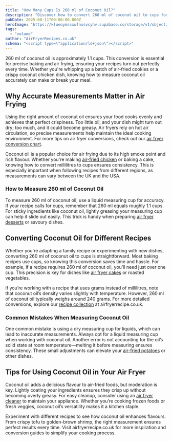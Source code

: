 ```yaml
---
title: "How Many Cups Is 260 ml of Coconut Oil?"
description: "Discover how to convert 260 ml of coconut oil to cups for perfect baking and air frying every time. Get precise measurements now!"
pubDate: 2025-08-11T00:00:00.000Z
heroImage: "https://klueoymssxwfnxsvcyhv.supabase.co/storage/v1/object/public/md/how-many-cups-is-260-ml-of-coconut-oil-22ab66a3.webp"
tags:
  - "volume"
author: "AirFryerRecipes.co.uk"
schema: "<script type=\"application/ld+json\"></script>"
---
```


<p>260 ml of coconut oil is approximately 1.1 cups. This conversion is essential for precise baking and air frying, ensuring your recipes turn out perfectly every time. Whether you're whipping up a batch of air-fried cookies or a crispy coconut chicken dish, knowing how to measure coconut oil accurately can make or break your meal.</p>

<h2>Why Accurate Measurements Matter in Air Frying</h2>  
<p>Using the right amount of coconut oil ensures your food cooks evenly and achieves that perfect crispiness. Too little oil, and your dish might turn out dry; too much, and it could become greasy. Air fryers rely on hot air circulation, so precise measurements help maintain the ideal cooking environment. For more tips on air fryer conversions, check out our <a href=https://www.airfryerrecipe.co.uk/air-fryer-conversion-chart>air fryer conversion chart</a>.</p>  

<p>Coconut oil is a popular choice for air frying due to its high smoke point and rich flavour. Whether you're making <a href=https://www.airfryerrecipe.co.uk/recipe-category/chicken>air-fried chicken</a> or baking a cake, knowing how to convert millilitres to cups ensures consistency. This is especially important when following recipes from different regions, as measurements can vary between the UK and the USA.</p>  

<h3>How to Measure 260 ml of Coconut Oil</h3>  
<p>To measure 260 ml of coconut oil, use a liquid measuring cup for accuracy. If your recipe calls for cups, remember that 260 ml equals roughly 1.1 cups. For sticky ingredients like coconut oil, lightly greasing your measuring cup can help it slide out easily. This trick is handy when preparing <a href=https://www.airfryerrecipe.co.uk/recipe-category/dessert>air fryer desserts</a> or savoury dishes.</p>  

<h2>Converting Coconut Oil for Different Recipes</h2>  
<p>Whether you're adapting a family recipe or experimenting with new dishes, converting 260 ml of coconut oil to cups is straightforward. Most baking recipes use cups, so knowing this conversion saves time and hassle. For example, if a recipe requires 260 ml of coconut oil, you’ll need just over one cup. This precision is key for dishes like <a href=https://www.airfryerrecipe.co.uk/recipe-category/cakes>air fryer cakes</a> or roasted vegetables.</p>  

<p>If you’re working with a recipe that uses grams instead of millilitres, note that coconut oil’s density varies slightly with temperature. However, 260 ml of coconut oil typically weighs around 240 grams. For more detailed conversions, explore our <a href=https://www.airfryerrecipe.co.uk/recipes>recipe collection</a> at airfryerrecipe.co.uk.</p>  

<h3>Common Mistakes When Measuring Coconut Oil</h3>  
<p>One common mistake is using a dry measuring cup for liquids, which can lead to inaccurate measurements. Always opt for a liquid measuring cup when working with coconut oil. Another error is not accounting for the oil’s solid state at room temperature—melting it before measuring ensures consistency. These small adjustments can elevate your <a href=https://www.airfryerrecipe.co.uk/recipe-category/potatoes>air-fried potatoes</a> or other dishes.</p>  

<h2>Tips for Using Coconut Oil in Your Air Fryer</h2>  
<p>Coconut oil adds a delicious flavour to air-fried foods, but moderation is key. Lightly coating your ingredients ensures they crisp up without becoming overly greasy. For easy cleanup, consider using an <a href=https://www.airfryerrecipe.co.uk/air-fryer-cleaner>air fryer cleaner</a> to maintain your appliance. Whether you’re cooking frozen foods or fresh veggies, coconut oil’s versatility makes it a kitchen staple.</p>  

<p>Experiment with different recipes to see how coconut oil enhances flavours. From crispy tofu to golden-brown shrimp, the right measurement ensures perfect results every time. Visit airfryerrecipe.co.uk for more inspiration and conversion guides to simplify your cooking process.</p>